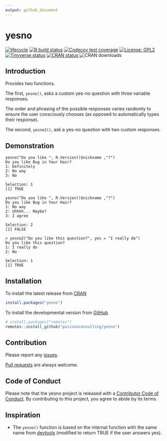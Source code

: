 ```yaml
---
output: github_document
---
```


<!-- README.md is generated from README.Rmd. Please edit that file -->



# yesno

<!-- badges: start -->
[![lifecycle](https://img.shields.io/badge/lifecycle-stable-brightgreen.svg)](https://www.tidyverse.org/lifecycle/#stable)
[![R build status](https://github.com/poissonconsulting/yesno/workflows/R-CMD-check/badge.svg)](https://github.com/poissonconsulting/yesno/actions)
[![Codecov test coverage](https://codecov.io/gh/poissonconsulting/yesno/branch/master/graph/badge.svg)](https://codecov.io/gh/poissonconsulting/yesno?branch=master)
[![License: GPL2](https://img.shields.io/badge/License-GPL2-blue.svg)](https://www.gnu.org/licenses/old-licenses/gpl-2.0.en.html)
[![Tinyverse status](https://tinyverse.netlify.com/badge/yesno)](https://CRAN.R-project.org/package=yesno)
[![CRAN status](https://www.r-pkg.org/badges/version/yesno)](https://cran.r-project.org/package=yesno)
![CRAN downloads](https://cranlogs.r-pkg.org/badges/yesno)
<!-- badges: end -->

## Introduction

Provides two functions. 

The first, `yesno()`, asks a custom yes-no question with three variable responses.

The order and phrasing of the possible responses varies randomly to ensure the user consciously chooses (as opposed to automatically types their response).

The second, `yesno2()`, ask a yes-no question with two custom responses.

## Demonstration

```
yesno("Do you like ", R.Version()$nickname ,"?")
Do you like Bug in Your Hair?
1: Definitely
2: No way
3: No

Selection: 1
[1] TRUE

yesno("Do you like ", R.Version()$nickname ,"?")
Do you like Bug in Your Hair?
1: No way
2: Uhhhh... Maybe?
3: I agree

Selection: 2
[1] FALSE

> yesno2("Do you like this question?", yes = "I really do")
Do you like this question?
1: I really do
2: No

Selection: 1
[1] TRUE
```


## Installation

To install the latest release from [CRAN](https://cran.r-project.org)

```r
install.packages("yesno")
```

To install the developmental version from [GitHub](https://github.com/poissonconsulting/yesno)

```r
# install.packages("remotes")
remotes::install_github("poissonconsulting/yesno")
```


## Contribution

Please report any [issues](https://github.com/poissonconsulting/yesno/issues).

[Pull requests](https://github.com/poissonconsulting/yesno/pulls) are always welcome.

## Code of Conduct
  
Please note that the yesno project is released with a [Contributor Code of Conduct](https://www.contributor-covenant.org/version/1/0/0/code-of-conduct/). By contributing to this project, you agree to abide by its terms.
  
## Inspiration

- The `yesno()` function is based on the internal function with the same name from [devtools](https://github.com/hadley/devtools) (modified to return TRUE if the user answers yes).
